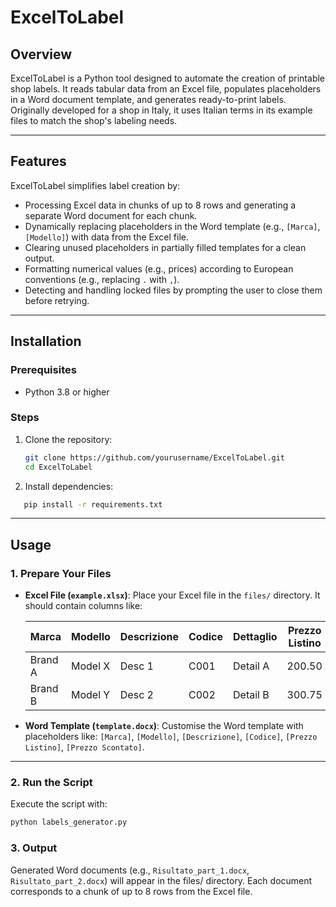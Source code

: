 # ExcelToLabel

## Overview
ExcelToLabel is a Python tool designed to automate the creation of printable shop labels. It reads tabular data from an Excel file, populates placeholders in a Word document template, and generates ready-to-print labels.  Originally developed for a shop in Italy, it uses Italian terms in its example files to match the shop's labeling needs.


---

## Features
ExcelToLabel simplifies label creation by:
- Processing Excel data in chunks of up to 8 rows and generating a separate Word document for each chunk.
- Dynamically replacing placeholders in the Word template (e.g., `[Marca]`, `[Modello]`) with data from the Excel file.
- Clearing unused placeholders in partially filled templates for a clean output.
- Formatting numerical values (e.g., prices) according to European conventions (e.g., replacing `.` with `,`).
- Detecting and handling locked files by prompting the user to close them before retrying.

---

## Installation

### Prerequisites
- Python 3.8 or higher

### Steps
1. Clone the repository:
   ```bash
   git clone https://github.com/yourusername/ExcelToLabel.git
   cd ExcelToLabel

2. Install dependencies:
``` bash
   pip install -r requirements.txt
```

---

## Usage

### 1. Prepare Your Files
- **Excel File (`example.xlsx`)**: Place your Excel file in the `files/` directory. It should contain columns like:

  | Marca       | Modello   | Descrizione | Codice | Dettaglio      | Prezzo Listino | Prezzo Scontato |
  |-------------|-----------|-------------|--------|----------------|----------------|-----------------|
  | Brand A     | Model X   | Desc 1      | C001   | Detail A       | 200.50         | 150             |
  | Brand B     | Model Y   | Desc 2      | C002   | Detail B       | 300.75         | 250.00          |

- **Word Template (`template.docx`)**: Customise the Word template with placeholders like:
  `[Marca]`, `[Modello]`, `[Descrizione]`, `[Codice]`, `[Prezzo Listino]`, `[Prezzo Scontato]`.

---

### 2. Run the Script
Execute the script with:
```bash
python labels_generator.py
```


### 3. Output
Generated Word documents (e.g., `Risultato_part_1.docx`, `Risultato_part_2.docx`) will appear in the files/ directory.
Each document corresponds to a chunk of up to 8 rows from the Excel file.




